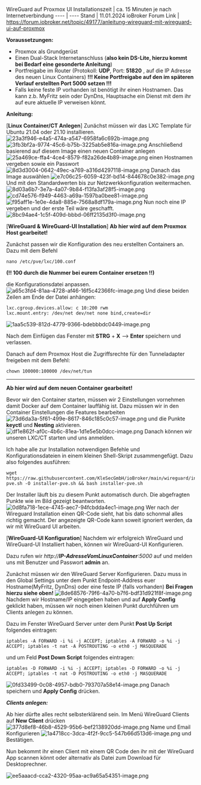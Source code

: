 WireGuard auf Proxmox UI
 Installationszeit | ca. 15 Minuten je nach Internetverbindung
---- | ----
 Stand | 11.01.2024
ioBroker Forum Link | https://forum.iobroker.net/topic/49177/anleitung-wireguard-mit-wireguard-ui-auf-proxmox

**Voraussetzungen:**

* Proxmox als Grundgerüst
* Einen Dual-Stack Internetanschluss (**also kein DS-Lite, hierzu kommt bei Bedarf eine gesonderte Anleitung**)
* Portfreigabe im Router (Protokoll: **UDP**, Port: **51820** , auf die IP Adresse des neuen Linux Containers)
  **!!! Keine Portfreigabe auf den im späteren Verlauf erstellten Port 5000 setzen !!!**
* Falls keine feste IP vorhanden ist benötigt ihr einen Hostnamen. Das kann z.b. MyFritz sein oder DynDns, Hauptsache ein Dienst mit dem ihr auf eure aktuelle IP verweisen könnt.

**Anleitung:**

[**Linux Container/CT Anlegen**]
Zunächst müssen wir das LXC Template für Ubuntu 21.04 oder 21.10 installieren.
![23a3f946-e4a5-474a-a547-6958fa6c692b-image.png](https://forum.iobroker.net/assets/uploads/files/1636289981715-23a3f946-e4a5-474a-a547-6958fa6c692b-image.png) 
![3fb3bf2a-9774-45c6-b75b-3225ab5e816a-image.png](https://forum.iobroker.net/assets/uploads/files/1636290035337-3fb3bf2a-9774-45c6-b75b-3225ab5e816a-image.png) 
Anschließend basierend auf diesem Image einen neuen Container anlegen
![25a469ce-ffa4-4ce4-8579-f82a26de4b89-image.png](https://forum.iobroker.net/assets/uploads/files/1636290074626-25a469ce-ffa4-4ce4-8579-f82a26de4b89-image.png) 
einen Hostnamen vergeben sowie ein Passwort
![8d3d3004-0642-49ec-a769-a316d4297118-image.png](https://forum.iobroker.net/assets/uploads/files/1636290108082-8d3d3004-0642-49ec-a769-a316d4297118-image.png) 
Danach das Image auswählen
![e7c06c25-6059-423f-bd14-844678c0e382-image.png](https://forum.iobroker.net/assets/uploads/files/1636290138013-e7c06c25-6059-423f-bd14-844678c0e382-image.png) 
Und mit den Standardwerten bis zur Netzwerkkonfiguration weitermachen.
![8d03a6b7-3e7a-4a07-9b84-f13fa3af28f5-image.png](https://forum.iobroker.net/assets/uploads/files/1636290154894-8d03a6b7-3e7a-4a07-9b84-f13fa3af28f5-image.png) 
![cd74e576-f949-4463-a69a-1597ba0bee81-image.png](https://forum.iobroker.net/assets/uploads/files/1636290168043-cd74e576-f949-4463-a69a-1597ba0bee81-image.png) 
![f95aff1e-1e0e-4da8-885e-7568a8df179a-image.png](https://forum.iobroker.net/assets/uploads/files/1636290181714-f95aff1e-1e0e-4da8-885e-7568a8df179a-image.png) 
Nun noch eine IP vergeben und der erste Teil wäre geschafft.
![8bc94ae4-1c5f-409d-bbbd-06ff2135d3f0-image.png](https://forum.iobroker.net/assets/uploads/files/1636290237184-8bc94ae4-1c5f-409d-bbbd-06ff2135d3f0-image.png) 


[**WireGuard & WireGuard-UI Installation**]
**Ab hier wird auf dem Proxmox Host gearbeitet!**

Zunächst  passen wir die Konfiguration des neu erstellten Containers an.
Dazu mit dem Befehl
```
nano /etc/pve/lxc/100.conf
```
**(!! 100 durch die Nummer bei eurem Container ersetzen !!)**

die Konfigurationsdatei anpassen. 
![a65c3fd4-81aa-4728-af46-16f5c42366fc-image.png](https://forum.iobroker.net/assets/uploads/files/1636290318009-a65c3fd4-81aa-4728-af46-16f5c42366fc-image.png) 
Und diese beiden Zeilen am Ende der Datei anhängen:
```
lxc.cgroup.devices.allow: c 10:200 rwm
lxc.mount.entry: /dev/net dev/net none bind,create=dir
```
![1aa5c539-812d-4779-9366-bdebbbdc0449-image.png](https://forum.iobroker.net/assets/uploads/files/1636290365488-1aa5c539-812d-4779-9366-bdebbbdc0449-image.png) 

Nach dem Einfügen das Fenster mit **STRG** + **X** --> **Enter** speichern und verlassen.

Danach auf dem Proxmox Host die Zugriffsrechte für den Tunneladapter freigeben mit dem Befehl: 
```
chown 100000:100000 /dev/net/tun
```
___
**Ab hier wird auf dem neuen Container gearbeitet!**

Bevor wir den Container starten, müssen wir 2 Einstellungen vornehmen damit Docker auf dem Container lauffähig ist.
Dazu müssen wir in den Container Einstellungen die Features bearbeiten
![73d6da3a-5f61-499e-8617-846c185c0c57-image.png](https://forum.iobroker.net/assets/uploads/files/1636291770075-73d6da3a-5f61-499e-8617-846c185c0c57-image.png) 
und die Punkte **keyctl** und **Nesting** aktivieren.
![df1e862f-af0c-4b6c-81ea-1d1e5e5b0dcc-image.png](https://forum.iobroker.net/assets/uploads/files/1636291793958-df1e862f-af0c-4b6c-81ea-1d1e5e5b0dcc-image.png) 
Danach können wir unseren LXC/CT starten und uns anmelden.

Ich habe alle zur Installation notwendigen Befehle und Konfigurationsdateien in einem kleinen Shell-Skript zusammengefügt.
Dazu also folgendes ausführen:
```
wget https://raw.githubusercontent.com/KleSecGmbH/ioBroker/main/wireguard/installer-pve.sh -O installer-pve.sh && bash installer-pve.sh
```
Der Installer läuft bis zu diesem Punkt automatisch durch. Die abgefragten Punkte wie im Bild gezeigt beantworten.
![0d8fa718-1ece-4745-aec7-94fcbdda4ec1-image.png](https://forum.iobroker.net/assets/uploads/files/1636368893614-0d8fa718-1ece-4745-aec7-94fcbdda4ec1-image.png) 
Wer nach der Wireguard Installation einen QR-Code sieht, hat bis dato schonmal alles richtig gemacht. Der angezeigte QR-Code kann soweit ignoriert werden, da wir mit WireGuard UI arbeiten.


[**WireGuard-UI Konfiguration**]
Nachdem wir erfolgreich WireGuard und WireGuard-UI Installiert haben, können wir WireGuard-UI Konfigurieren.

Dazu rufen wir *http://**IP-AdresseVomLinuxContainer**:5000* auf und melden uns mit Benutzer und Passwort **admin** an.

Zunächst müssen wir den WireGuard Server Konfigurieren. Dazu muss in den Global Settings unter dem Punkt Endpoint-Address euer Hostname(MyFritz, DynDns) oder eine feste IP (falls vorhanden) **Bei Fragen hierzu siehe oben!**
![8de68576-79f6-4a70-b7f6-bdf31d921f8f-image.png](https://forum.iobroker.net/assets/uploads/files/1636370027824-8de68576-79f6-4a70-b7f6-bdf31d921f8f-image-resized.png) 
Nachdem wir Hostname/IP eingegeben haben und auf **Apply Config** geklickt haben, müssen wir noch einen kleinen Punkt durchführen um Clients anlegen zu können.

Dazu im Fenster WireGuard Server unter dem Punkt **Post Up Script** folgendes eintragen:
```
iptables -A FORWARD -i %i -j ACCEPT; iptables -A FORWARD -o %i -j ACCEPT; iptables -t nat -A POSTROUTING -o eth0 -j MASQUERADE
```
und um Feld **Post Down Script** folgendes eintragen:
```
iptables -D FORWARD -i %i -j ACCEPT; iptables -D FORWARD -o %i -j ACCEPT; iptables -t nat -D POSTROUTING -o eth0 -j MASQUERADE
```
![0fd33499-0c08-4957-bdb0-793707a58e14-image.png](https://forum.iobroker.net/assets/uploads/files/1636370635094-0fd33499-0c08-4957-bdb0-793707a58e14-image-resized.png) 
Danach speichern und **Apply Config** drücken.


***Clients anlegen:***

Ab hier dürfte alles recht selbsterklärend sein.
Im Menü WireGuard Clients auf **New Client** drücken
![377d8ef8-46b8-4529-95b6-bef2138920dd-image.png](https://forum.iobroker.net/assets/uploads/files/1636370817674-377d8ef8-46b8-4529-95b6-bef2138920dd-image-resized.png) 
Name und Email Konfigurieren
![1a4718cc-3dca-4f2f-9cc5-547b66d513d6-image.png](https://forum.iobroker.net/assets/uploads/files/1636370935431-1a4718cc-3dca-4f2f-9cc5-547b66d513d6-image.png) 
und Bestätigen.

Nun bekommt ihr einen Client mit einem QR Code den ihr mit der WireGuard App scannen könnt oder alternativ als Datei zum Download für Desktoprechner.

![ee5aaacd-cca2-4320-95aa-ac9a65a54351-image.png](https://forum.iobroker.net/assets/uploads/files/1636370995143-ee5aaacd-cca2-4320-95aa-ac9a65a54351-image.png)
 

